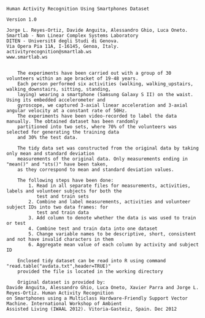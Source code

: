 	Human Activity Recognition Using Smartphones Dataset

	Version 1.0

	Jorge L. Reyes-Ortiz, Davide Anguita, Alessandro Ghio, Luca Oneto.
	Smartlab - Non Linear Complex Systems Laboratory
	DITEN - Universit‡ degli Studi di Genova.
	Via Opera Pia 11A, I-16145, Genoa, Italy.
	activityrecognition@smartlab.ws
	www.smartlab.ws


    	The experiments have been carried out with a group of 30 volunteers within an age bracket of 19-48 years. 
    	Each person performed six activities (walking, walking_upstairs, walking_downstairs, sitting, standing, 
    	laying)	wearing a smartphone (Samsung Galaxy S II) on the waist. Using its embedded accelerometer and 
    	gyroscope, we captured 3-axial linear acceleration and 3-axial angular velocity at a constant rate of 50Hz. 
    	The experiments have been video-recorded to label the data manually. The obtained dataset has been randomly 
    	partitioned into two sets, where 70% of the volunteers was selected for generating the training data 
    	and 30% the test data. 

    	The tidy data set was constructed from the original data by taking only mean and standard deviation 
    	measurements of the original data. Only measurements ending in "mean()" and "sts()" have been taken, 
    	as they correspond to mean and standard deviation values.
    
    	The following steps have been done:
        	1. Read in all separate files for measurements, activities, labels and volunteer subjects for both the 
        	   test and train sets
        	2. Combine and label measurements, activities and volunteer subject IDs into two data frames: for 
        	   test and train data
        	3. Add column to denote whether the data is was used to train or test
        	4. Combine test and train data into one dataset
        	5. Change variable names to be descriptive, short, consistent and not have invalid characters in them
        	6. Aggregate mean value of each column by activity and subject ID
        
    	Enclosed tidy dataset can be read into R using command "read.table("avdata.txt",header=TRUE)" 
    	provided the file is located in the working directory
        
		Original dataset is provided by:
	Davide Anguita, Alessandro Ghio, Luca Oneto, Xavier Parra and Jorge L. Reyes-Ortiz. Human Activity Recognition 
	on Smartphones using a Multiclass Hardware-Friendly Support Vector Machine. International Workshop of Ambient 
	Assisted Living (IWAAL 2012). Vitoria-Gasteiz, Spain. Dec 2012